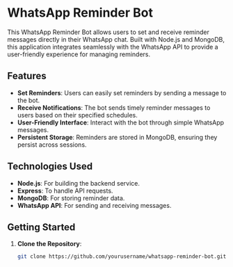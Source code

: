 # WhatsApp Reminder Bot

This WhatsApp Reminder Bot allows users to set and receive reminder messages directly in their WhatsApp chat. Built with Node.js and MongoDB, this application integrates seamlessly with the WhatsApp API to provide a user-friendly experience for managing reminders.

## Features

- **Set Reminders**: Users can easily set reminders by sending a message to the bot.
- **Receive Notifications**: The bot sends timely reminder messages to users based on their specified schedules.
- **User-Friendly Interface**: Interact with the bot through simple WhatsApp messages.
- **Persistent Storage**: Reminders are stored in MongoDB, ensuring they persist across sessions.

## Technologies Used

- **Node.js**: For building the backend service.
- **Express**: To handle API requests.
- **MongoDB**: For storing reminder data.
- **WhatsApp API**: For sending and receiving messages.

## Getting Started

1. **Clone the Repository**: 
   ```bash
   git clone https://github.com/yourusername/whatsapp-reminder-bot.git
